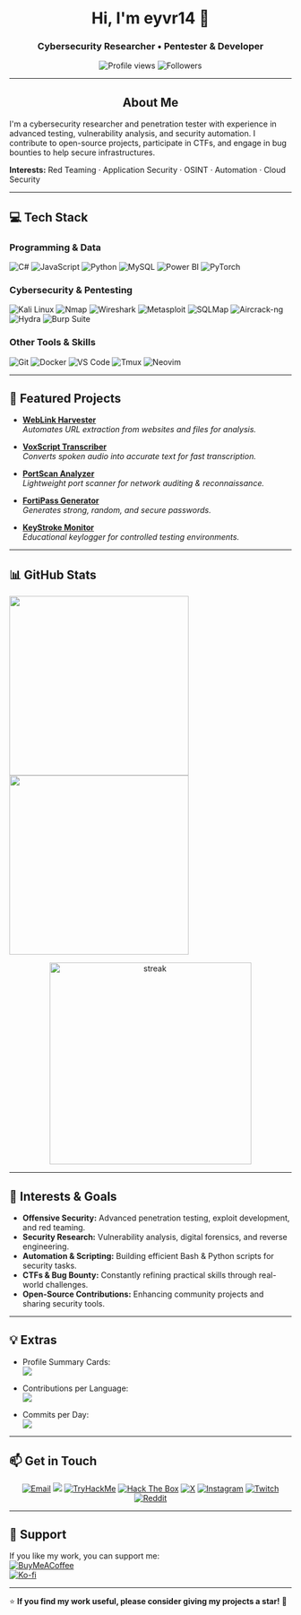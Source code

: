 <h1 align="center">Hi, I'm eyvr14 👋</h1> 
<h3 align="center">Cybersecurity Researcher • Pentester & Developer</h3>

<p align="center">
  <img src="https://komarev.com/ghpvc/?username=eyvr14&label=Profile%20Views&color=0e75b6&style=flat" alt="Profile views" />
  <img src="https://img.shields.io/github/followers/eyvr14?label=Followers&style=social" alt="Followers" />
</p>

---

## <div align="center">About Me</div>
I'm a cybersecurity researcher and penetration tester with experience in advanced testing, vulnerability analysis, and security automation. I contribute to open-source projects, participate in CTFs, and engage in bug bounties to help secure infrastructures.

**Interests:** Red Teaming · Application Security · OSINT · Automation · Cloud Security  

---

## 💻 Tech Stack

### Programming & Data
![C#](https://img.shields.io/badge/c%23-%23239120.svg?style=for-the-badge&logo=csharp&logoColor=white)
![JavaScript](https://img.shields.io/badge/javascript-%23323330.svg?style=for-the-badge&logo=javascript&logoColor=%23F7DF1E)
![Python](https://img.shields.io/badge/python-3670A0?style=for-the-badge&logo=python&logoColor=ffdd54)
![MySQL](https://img.shields.io/badge/mysql-4479A1.svg?style=for-the-badge&logo=mysql&logoColor=white)
![Power BI](https://img.shields.io/badge/power_bi-F2C811?style=for-the-badge&logo=powerbi&logoColor=black)
![PyTorch](https://img.shields.io/badge/PyTorch-%23EE4C2C.svg?style=for-the-badge&logo=PyTorch&logoColor=white)

### Cybersecurity & Pentesting
<img src="https://img.shields.io/badge/Kali_Linux-557C94?style=for-the-badge&logo=kalilinux&logoColor=white" alt="Kali Linux" /> 
<img src="https://img.shields.io/badge/Nmap-3E6EB3?style=for-the-badge&logo=nmap&logoColor=white" alt="Nmap" /> 
<img src="https://img.shields.io/badge/Wireshark-1679A7?style=for-the-badge&logo=wireshark&logoColor=white" alt="Wireshark" /> 
<img src="https://img.shields.io/badge/Metasploit-007ACC?style=for-the-badge&logo=metasploit&logoColor=white" alt="Metasploit" />  
<img src="https://img.shields.io/badge/SQLMap-CC2927?style=for-the-badge&logo=sql&logoColor=white" alt="SQLMap" /> 
<img src="https://img.shields.io/badge/Aircrack_ng-00599C?style=for-the-badge&logo=aircrack-ng&logoColor=white" alt="Aircrack-ng" /> 
<img src="https://img.shields.io/badge/Hydra-FFB400?style=for-the-badge&logo=hydra&logoColor=white" alt="Hydra" />  
<img src="https://img.shields.io/badge/Burp_Suite-FF6600?style=for-the-badge&logo=burpsuite&logoColor=white" alt="Burp Suite" />

### Other Tools & Skills
<img src="https://img.shields.io/badge/Git-F05032?style=for-the-badge&logo=git&logoColor=white" alt="Git" /> 
<img src="https://img.shields.io/badge/Docker-2496ED?style=for-the-badge&logo=docker&logoColor=white" alt="Docker" /> 
<img src="https://img.shields.io/badge/VS%20Code-007ACC?style=for-the-badge&logo=visualstudiocode&logoColor=white" alt="VS Code" />  
<img src="https://img.shields.io/badge/Tmux-1BB91F?style=for-the-badge&logo=tmux&logoColor=white" alt="Tmux" /> 
<img src="https://img.shields.io/badge/Neovim-57A143?style=for-the-badge&logo=neovim&logoColor=white" alt="Neovim" /> 

---

## 🔭 Featured Projects

- **[WebLink Harvester](https://github.com/eyvr14/weblink-harvester)**  
  _Automates URL extraction from websites and files for analysis._

- **[VoxScript Transcriber](https://github.com/eyvr14/voxscript-transcriber)**  
  _Converts spoken audio into accurate text for fast transcription._

- **[PortScan Analyzer](https://github.com/eyvr14/portscan-analyzer)**  
  _Lightweight port scanner for network auditing & reconnaissance._

- **[FortiPass Generator](https://github.com/eyvr14/fortipass-generator)**  
  _Generates strong, random, and secure passwords._

- **[KeyStroke Monitor](https://github.com/eyvr14/keystroke-monitor)**  
  _Educational keylogger for controlled testing environments._

---

## 📊 GitHub Stats

<p float="left">
  <img src="https://github-readme-stats.vercel.app/api?username=eyvr14&theme=ocean_dark&hide_border=true&include_all_commits=false&count_private=true" width="320" />
  <img src="https://github-readme-stats.vercel.app/api/top-langs/?username=eyvr14&theme=ocean_dark&hide_border=true&include_all_commits=false&count_private=true&layout=compact" width="320" />
</p>

<p align="center">
  <img src="https://nirzak-streak-stats.vercel.app/?user=eyvr14&theme=ocean_dark&hide_border=true" width="360" alt="streak"/>
</p>

---

## 🎯 Interests & Goals

- **Offensive Security:** Advanced penetration testing, exploit development, and red teaming.  
- **Security Research:** Vulnerability analysis, digital forensics, and reverse engineering.  
- **Automation & Scripting:** Building efficient Bash & Python scripts for security tasks.  
- **CTFs & Bug Bounty:** Constantly refining practical skills through real-world challenges.  
- **Open-Source Contributions:** Enhancing community projects and sharing security tools.  

---

## 💡 Extras
- Profile Summary Cards:  
  ![](https://github-profile-summary-cards.vercel.app/api/cards/profile-details?username=eyvr14&theme=radical)

- Contributions per Language:  
  ![](https://github-profile-summary-cards.vercel.app/api/cards/most-commit-language?username=eyvr14&theme=radical)

- Commits per Day:  
  ![](https://github-profile-summary-cards.vercel.app/api/cards/productive-time?username=eyvr14&theme=radical&utcOffset=8)

---

## 📫 Get in Touch
<p align="center">
  <a href="mailto:eyvr14@gmail.com"><img src="https://img.shields.io/badge/Email-hello%40eyvr14%2Ecom-c14438?style=for-the-badge&logo=gmail&logoColor=white" alt="Email"></a>
  <a href="https://github.com/eyvr14"><img src="https://img.shields.io/badge/GitHub-000000?style=for-the-badge&logo=github&logoColor=white"></a>
  <a href="https://tryhackme.com/p/eyvr14"><img src="https://img.shields.io/badge/TryHackMe-212C42?style=for-the-badge&logo=tryhackme&logoColor=white" alt="TryHackMe"></a>
  <a href="https://hackthebox.com/home/users/profile/eyvr14"><img src="https://img.shields.io/badge/HackTheBox-9FEF00?style=for-the-badge&logo=hackthebox&logoColor=black" alt="Hack The Box"></a>
  <a href="https://x.com/eyvr14"><img src="https://img.shields.io/badge/X-000000?style=for-the-badge&logo=x&logoColor=white" alt="X"></a>
  <a href="https://instagram.com/eyvr.14"><img src="https://img.shields.io/badge/Instagram-E4405F?style=for-the-badge&logo=instagram&logoColor=white" alt="Instagram"></a>
  <a href="https://twitch.tv/eyvr14"><img src="https://img.shields.io/badge/Twitch-9146FF?style=for-the-badge&logo=twitch&logoColor=white" alt="Twitch"></a>
  <a href="https://reddit.com/user/eyvr14"><img src="https://img.shields.io/badge/Reddit-FF4500?style=for-the-badge&logo=reddit&logoColor=white" alt="Reddit"></a>
</p>

---

## 🙏 Support
If you like my work, you can support me:  
[![BuyMeACoffee](https://img.shields.io/badge/Buy%20Me%20a%20Coffee-ffdd00?style=for-the-badge&logo=buy-me-a-coffee&logoColor=black)](https://buymeacoffee.com/eyvr14)  
[![Ko-fi](https://img.shields.io/badge/Ko--fi-F16061?style=for-the-badge&logo=ko-fi&logoColor=white)](https://ko-fi.com/eyvr14)

---

⭐ **If you find my work useful, please consider giving my projects a star!** 🚀
